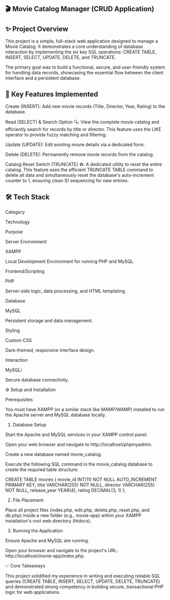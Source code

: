 ## 🎬 Movie Catalog Manager (CRUD Application)

## ✨ Project Overview

This project is a simple, full-stack web application designed to manage a Movie Catalog. It demonstrates a core understanding of database interaction by implementing the six key SQL operations: CREATE TABLE, INSERT, SELECT, UPDATE, DELETE, and TRUNCATE.

The primary goal was to build a functional, secure, and user-friendly system for handling data records, showcasing the essential flow between the client interface and a persistent database.

## 🚀 Key Features Implemented

Create (INSERT): Add new movie records (Title, Director, Year, Rating) to the database.

Read (SELECT) & Search Option 🔍: View the complete movie catalog and efficiently search for records by title or director. This feature uses the LIKE operator to provide fuzzy matching and filtering.

Update (UPDATE): Edit existing movie details via a dedicated form.

Delete (DELETE): Permanently remove movie records from the catalog.

Catalog Reset Switch (TRUNCATE) ♻️: A dedicated utility to reset the entire catalog. This feature uses the efficient TRUNCATE TABLE command to delete all data and simultaneously reset the database's auto-increment counter to 1, ensuring clean ID sequencing for new entries.

## 🛠️ Tech Stack

Category

Technology

Purpose

Server Environment

XAMPP

Local Development Environment for running PHP and MySQL.

Frontend/Scripting

PHP

Server-side logic, data processing, and HTML templating.

Database

MySQL

Persistent storage and data management.

Styling

Custom CSS

Dark-themed, responsive interface design.

Interaction

MySQLi

Secure database connectivity.

⚙️ Setup and Installation

Prerequisites

You must have XAMPP (or a similar stack like MAMP/WAMP) installed to run the Apache server and MySQL database locally.

1. Database Setup

Start the Apache and MySQL services in your XAMPP control panel.

Open your web browser and navigate to http://localhost/phpmyadmin.

Create a new database named movie_catalog.

Execute the following SQL command in the movie_catalog database to create the required table structure:

CREATE TABLE movies (
    movie_id INT(11) NOT NULL AUTO_INCREMENT PRIMARY KEY,
    title VARCHAR(255) NOT NULL,
    director VARCHAR(255) NOT NULL,
    release_year YEAR(4),
    rating DECIMAL(3, 1)
);


2. File Placement

Place all project files (index.php, edit.php, delete.php, reset.php, and db.php) inside a new folder (e.g., movie-app) within your XAMPP installation's root web directory (htdocs).

3. Running the Application

Ensure Apache and MySQL are running.

Open your browser and navigate to the project's URL: http://localhost/movie-app/index.php.

✅ Core Takeaways

This project solidified my experience in writing and executing reliable SQL queries (CREATE TABLE, INSERT, SELECT, UPDATE, DELETE, TRUNCATE) and demonstrated strong competency in building secure, transactional PHP logic for web applications.
